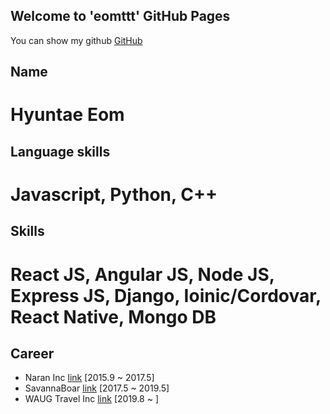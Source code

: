 ## Welcome to 'eomttt' GitHub Pages

You can show my github [GitHub](https://github.com/eomttt)

## Name
# Hyuntae Eom

## Language skills
# Javascript, Python, C++

## Skills
# React JS, Angular JS, Node JS, Express JS, Django, Ioinic/Cordovar, React Native, Mongo DB

## Career
* Naran Inc [link](https://www.thenaran.com/) [2015.9 ~ 2017.5]
* SavannaBoar [link](https://bamletter.com/) [2017.5 ~ 2019.5]
* WAUG Travel Inc [link](https://waug.com/) [2019.8 ~ ]

